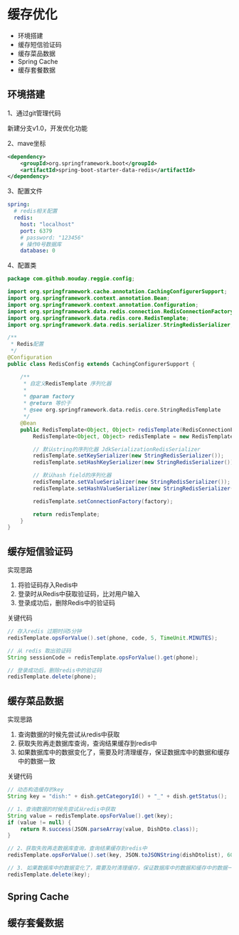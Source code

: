 # 缓存优化

- 环境搭建
- 缓存短信验证码
- 缓存菜品数据
- Spring Cache
- 缓存套餐数据

## 环境搭建

1、通过git管理代码

新建分支v1.0，开发优化功能

2、mave坐标

```xml
<dependency>
    <groupId>org.springframework.boot</groupId>
    <artifactId>spring-boot-starter-data-redis</artifactId>
</dependency>
```

3、配置文件

```yml
spring:
  # redis相关配置
  redis:
    host: "localhost"
    port: 6379
    # password: "123456"
    # 操作0号数据库
    database: 0
```

4、配置类

```java
package com.github.mouday.reggie.config;

import org.springframework.cache.annotation.CachingConfigurerSupport;
import org.springframework.context.annotation.Bean;
import org.springframework.context.annotation.Configuration;
import org.springframework.data.redis.connection.RedisConnectionFactory;
import org.springframework.data.redis.core.RedisTemplate;
import org.springframework.data.redis.serializer.StringRedisSerializer;

/**
 * Redis配置
 */
@Configuration
public class RedisConfig extends CachingConfigurerSupport {

    /**
     * 自定义RedisTemplate 序列化器
     *
     * @param factory
     * @return 等价于
     * @see org.springframework.data.redis.core.StringRedisTemplate
     */
    @Bean
    public RedisTemplate<Object, Object> redisTemplate(RedisConnectionFactory factory) {
        RedisTemplate<Object, Object> redisTemplate = new RedisTemplate<>();

        // 默认string的序列化器 JdkSerializationRedisSerializer
        redisTemplate.setKeySerializer(new StringRedisSerializer());
        redisTemplate.setHashKeySerializer(new StringRedisSerializer());

        // 默认hash field的序列化器
        redisTemplate.setValueSerializer(new StringRedisSerializer());
        redisTemplate.setHashValueSerializer(new StringRedisSerializer());

        redisTemplate.setConnectionFactory(factory);

        return redisTemplate;
    }
}

```

## 缓存短信验证码

实现思路

1. 将验证码存入Redis中
2. 登录时从Redis中获取验证码，比对用户输入
3. 登录成功后，删除Redis中的验证码

关键代码

```java
// 存入redis 过期时间5分钟
redisTemplate.opsForValue().set(phone, code, 5, TimeUnit.MINUTES);

// 从 redis 取出验证码
String sessionCode = redisTemplate.opsForValue().get(phone);

// 登录成功后，删除redis中的验证码
redisTemplate.delete(phone);

```

## 缓存菜品数据

实现思路

1. 查询数据的时候先尝试从redis中获取
2. 获取失败再走数据库查询，查询结果缓存到redis中
3. 如果数据库中的数据变化了，需要及时清理缓存，保证数据库中的数据和缓存中的数据一致

关键代码

```java
// 动态构造缓存的key
String key = "dish:" + dish.getCategoryId() + "_" + dish.getStatus();

// 1、查询数据的时候先尝试从redis中获取
String value = redisTemplate.opsForValue().get(key);
if (value != null) {
    return R.success(JSON.parseArray(value, DishDto.class));
}

// 2、获取失败再走数据库查询，查询结果缓存到redis中
redisTemplate.opsForValue().set(key, JSON.toJSONString(dishDtolist), 60, TimeUnit.MINUTES);

// 3. 如果数据库中的数据变化了，需要及时清理缓存，保证数据库中的数据和缓存中的数据一致
redisTemplate.delete(key);
```

## Spring Cache

## 缓存套餐数据